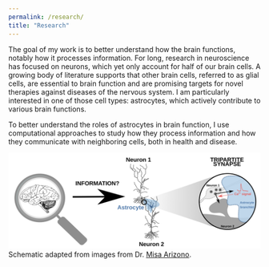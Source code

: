 ```yaml
---
permalink: /research/
title: "Research"
---
```

The goal of my work is to better understand how the brain functions, notably how it processes information. For long, research in neuroscience has focused on neurons, which yet only account for half of our brain cells. A growing body of literature supports that other brain cells, referred to as glial cells, are essential to brain function and are promising targets for novel therapies against diseases of the nervous system. I am particularly interested in one of those cell types: astrocytes, which actively contribute to various brain functions.

To better understand the roles of astrocytes in brain function, I use computational approaches to study how they process information and how they communicate with neighboring cells, both in health and disease.

![Summary of research interest](/images/research/denizot-research.png)
Schematic adapted from images from Dr. [Misa Arizono](https://arizono0202.wixsite.com/misa-arizono).
